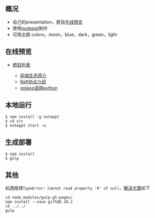 ## 概况

- 自己的presentation，题目[在线预览](https://github.com/guanpengchn/presentation/tree/master#%E5%9C%A8%E7%BA%BF%E9%A2%84%E8%A7%88)
- 使用[nodeppt](https://github.com/ksky521/nodeppt)制作
- 可用主题 colors，moon，blue，dark，green，light

## 在线预览

- [题目列表](https://guanpengchn.github.io/presentation/)

    - [前端生态简介](https://guanpengchn.github.io/presentation/frontend-intro.html)
    - [Raft协议介绍](https://guanpengchn.github.io/presentation/Raft.html)
    - [golang调用python](https://guanpengchn.github.io/presentation/golang-python.html)

## 本地运行

```
$ npm install -g noteppt
$ cd src
$ noteppt start -w
```

## 生成部署

```
$ npm install
$ gulp
```

## 其他

如遇报错`TypeError: Cannot read property '0' of null`，[解决方案](https://github.com/shinnn/gulp-gh-pages/issues/116#issuecomment-342982109)如下

```
cd node_modules/gulp-gh-pages/
npm install --save gift@0.10.2
cd ../../
gulp
```